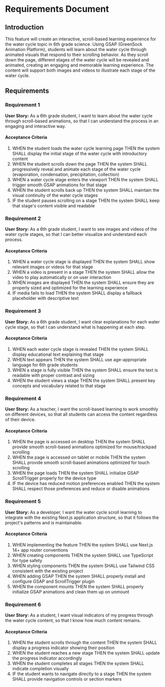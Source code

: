 # Requirements Document

## Introduction

This feature will create an interactive, scroll-based learning experience for the water cycle topic in 6th grade science. Using GSAP (GreenSock Animation Platform), students will learn about the water cycle through animated visuals that respond to their scrolling behavior. As they scroll down the page, different stages of the water cycle will be revealed and animated, creating an engaging and memorable learning experience. The content will support both images and videos to illustrate each stage of the water cycle.

## Requirements

### Requirement 1

**User Story:** As a 6th grade student, I want to learn about the water cycle through scroll-based animations, so that I can understand the process in an engaging and interactive way.

#### Acceptance Criteria

1. WHEN the student loads the water cycle learning page THEN the system SHALL display the initial stage of the water cycle with introductory content
2. WHEN the student scrolls down the page THEN the system SHALL progressively reveal and animate each stage of the water cycle (evaporation, condensation, precipitation, collection)
3. WHEN a water cycle stage enters the viewport THEN the system SHALL trigger smooth GSAP animations for that stage
4. WHEN the student scrolls back up THEN the system SHALL maintain the visual continuity of the water cycle stages
5. IF the student pauses scrolling on a stage THEN the system SHALL keep that stage's content visible and readable

### Requirement 2

**User Story:** As a 6th grade student, I want to see images and videos of the water cycle stages, so that I can better visualize and understand each process.

#### Acceptance Criteria

1. WHEN a water cycle stage is displayed THEN the system SHALL show relevant images or videos for that stage
2. WHEN a video is present in a stage THEN the system SHALL allow the video to play automatically or on user interaction
3. WHEN images are displayed THEN the system SHALL ensure they are properly sized and optimized for the learning experience
4. IF media fails to load THEN the system SHALL display a fallback placeholder with descriptive text

### Requirement 3

**User Story:** As a 6th grade student, I want clear explanations for each water cycle stage, so that I can understand what is happening at each step.

#### Acceptance Criteria

1. WHEN each water cycle stage is revealed THEN the system SHALL display educational text explaining that stage
2. WHEN text appears THEN the system SHALL use age-appropriate language for 6th grade students
3. WHEN a stage is fully visible THEN the system SHALL ensure the text is readable with proper contrast and sizing
4. WHEN the student views a stage THEN the system SHALL present key concepts and vocabulary related to that stage

### Requirement 4

**User Story:** As a teacher, I want the scroll-based learning to work smoothly on different devices, so that all students can access the content regardless of their device.

#### Acceptance Criteria

1. WHEN the page is accessed on desktop THEN the system SHALL provide smooth scroll-based animations optimized for mouse/trackpad scrolling
2. WHEN the page is accessed on tablet or mobile THEN the system SHALL provide smooth scroll-based animations optimized for touch scrolling
3. WHEN the page loads THEN the system SHALL initialize GSAP ScrollTrigger properly for the device type
4. IF the device has reduced motion preferences enabled THEN the system SHALL respect those preferences and reduce or disable animations

### Requirement 5

**User Story:** As a developer, I want the water cycle scroll learning to integrate with the existing Next.js application structure, so that it follows the project's patterns and is maintainable.

#### Acceptance Criteria

1. WHEN implementing the feature THEN the system SHALL use Next.js 14+ app router conventions
2. WHEN creating components THEN the system SHALL use TypeScript for type safety
3. WHEN styling components THEN the system SHALL use Tailwind CSS consistent with the existing project
4. WHEN adding GSAP THEN the system SHALL properly install and configure GSAP and ScrollTrigger plugin
5. WHEN the component mounts THEN the system SHALL properly initialize GSAP animations and clean them up on unmount

### Requirement 6

**User Story:** As a student, I want visual indicators of my progress through the water cycle content, so that I know how much content remains.

#### Acceptance Criteria

1. WHEN the student scrolls through the content THEN the system SHALL display a progress indicator showing their position
2. WHEN the student reaches a new stage THEN the system SHALL update the progress indicator accordingly
3. WHEN the student completes all stages THEN the system SHALL indicate completion visually
4. IF the student wants to navigate directly to a stage THEN the system SHALL provide navigation controls or section markers
